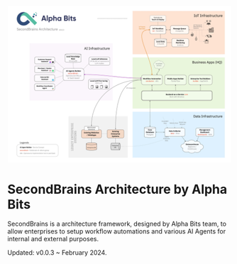 ![SecondBrains](assets/images/v0.0.3.jpg)

# SecondBrains Architecture by Alpha Bits

SecondBrains is a architecture framework, designed by Alpha Bits team, to allow enterprises to setup workflow automations and various AI Agents for internal and external purposes.

Updated: v0.0.3 ~ February 2024.
